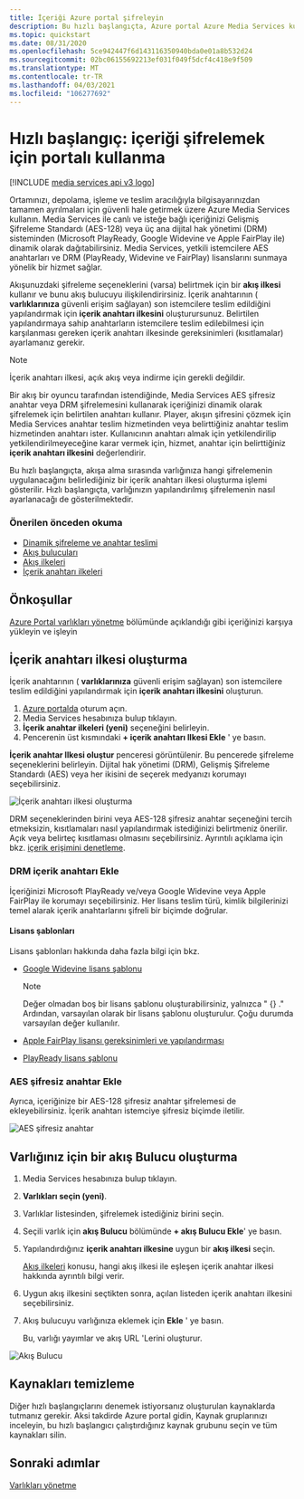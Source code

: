 ```yaml
---
title: İçeriği Azure portal şifreleyin
description: Bu hızlı başlangıçta, Azure portal Azure Media Services kullanarak içeriğiniz için şifrelemeyi nasıl yapılandıracağınız gösterilir.
ms.topic: quickstart
ms.date: 08/31/2020
ms.openlocfilehash: 5ce942447f6d143116350940bda0e01a8b532d24
ms.sourcegitcommit: 02bc06155692213ef031f049f5dcf4c418e9f509
ms.translationtype: MT
ms.contentlocale: tr-TR
ms.lasthandoff: 04/03/2021
ms.locfileid: "106277692"
---
```

# <a name="quickstart-use-portal-to-encrypt-content"></a>Hızlı başlangıç: içeriği şifrelemek için portalı kullanma

[!INCLUDE [media services api v3 logo](./includes/v3-hr.md)]

Ortamınızı, depolama, işleme ve teslim aracılığıyla bilgisayarınızdan tamamen ayrılmaları için güvenli hale getirmek üzere Azure Media Services kullanın. Media Services ile canlı ve isteğe bağlı içeriğinizi Gelişmiş Şifreleme Standardı (AES-128) veya üç ana dijital hak yönetimi (DRM) sisteminden (Microsoft PlayReady, Google Widevine ve Apple FairPlay ile) dinamik olarak dağıtabilirsiniz. Media Services, yetkili istemcilere AES anahtarları ve DRM (PlayReady, Widevine ve FairPlay) lisanslarını sunmaya yönelik bir hizmet sağlar. 
 
Akışunuzdaki şifreleme seçeneklerini (varsa) belirtmek için bir **akış ilkesi** kullanır ve bunu akış bulucuyu ilişkilendirirsiniz. İçerik anahtarının ( **varlıklarınıza** güvenli erişim sağlayan) son istemcilere teslim edildiğini yapılandırmak için **içerik anahtarı ilkesini** oluşturursunuz. Belirtilen yapılandırmaya sahip anahtarların istemcilere teslim edilebilmesi için karşılanması gereken içerik anahtarı ilkesinde gereksinimleri (kısıtlamalar) ayarlamanız gerekir. 

> [!NOTE]
> İçerik anahtarı ilkesi, açık akış veya indirme için gerekli değildir.

Bir akış bir oyuncu tarafından istendiğinde, Media Services AES şifresiz anahtar veya DRM şifrelemesini kullanarak içeriğinizi dinamik olarak şifrelemek için belirtilen anahtarı kullanır. Player, akışın şifresini çözmek için Media Services anahtar teslim hizmetinden veya belirttiğiniz anahtar teslim hizmetinden anahtarı ister. Kullanıcının anahtarı almak için yetkilendirilip yetkilendirilmeyeceğine karar vermek için, hizmet, anahtar için belirttiğiniz  **içerik anahtarı ilkesini** değerlendirir.

Bu hızlı başlangıçta, akışa alma sırasında varlığınıza hangi şifrelemenin uygulanacağını belirlediğiniz bir içerik anahtarı ilkesi oluşturma işlemi gösterilir. Hızlı başlangıçta, varlığınızın yapılandırılmış şifrelemenin nasıl ayarlanacağı de gösterilmektedir.

### <a name="suggested-pre-reading"></a>Önerilen önceden okuma

* [Dinamik şifreleme ve anahtar teslimi](drm-content-protection-concept.md)
* [Akış bulucuları](stream-streaming-locators-concept.md)
* [Akış ilkeleri](stream-streaming-policy-concept.md)
* [İçerik anahtarı ilkeleri](drm-content-key-policy-concept.md)

## <a name="prerequisites"></a>Önkoşullar

[Azure Portal varlıkları yönetme](asset-create-asset-upload-portal-quickstart.md) bölümünde açıklandığı gibi içeriğinizi karşıya yükleyin ve işleyin

## <a name="create-a-content-key-policy"></a>İçerik anahtarı ilkesi oluşturma

İçerik anahtarının ( **varlıklarınıza** güvenli erişim sağlayan) son istemcilere teslim edildiğini yapılandırmak için **içerik anahtarı ilkesini** oluşturun.

1. [Azure portalda](https://portal.azure.com/) oturum açın.
1. Media Services hesabınıza bulup tıklayın.
1. **İçerik anahtar ilkeleri (yeni)** seçeneğini belirleyin.
1. Pencerenin üst kısmındaki **+ içerik anahtarı Ilkesi Ekle** ' ye basın. 

**İçerik anahtar Ilkesi oluştur** penceresi görüntülenir. Bu pencerede şifreleme seçeneklerini belirleyin. Dijital hak yönetimi (DRM), Gelişmiş Şifreleme Standardı (AES) veya her ikisini de seçerek medyanızı korumayı seçebilirsiniz.  

![İçerik anahtarı ilkesi oluşturma](./media/drm-encrypt-content-how-to/create-content-key-policy.png)

DRM seçeneklerinden birini veya AES-128 şifresiz anahtar seçeneğini tercih etmeksizin, kısıtlamaları nasıl yapılandırmak istediğinizi belirtmeniz önerilir. Açık veya belirteç kısıtlaması olmasını seçebilirsiniz. Ayrıntılı açıklama için bkz. [içerik erişimini denetleme](drm-content-protection-concept.md#controlling-content-access).

### <a name="add-a-drm-content-key"></a>DRM içerik anahtarı Ekle

İçeriğinizi Microsoft PlayReady ve/veya Google Widevine veya Apple FairPlay ile korumayı seçebilirsiniz. Her lisans teslim türü, kimlik bilgilerinizi temel alarak içerik anahtarlarını şifreli bir biçimde doğrular.

#### <a name="license-templates"></a>Lisans şablonları

Lisans şablonları hakkında daha fazla bilgi için bkz.

* [Google Widevine lisans şablonu](drm-widevine-license-template-concept.md)

    > [!NOTE]
    > Değer olmadan boş bir lisans şablonu oluşturabilirsiniz, yalnızca " {} ." Ardından, varsayılan olarak bir lisans şablonu oluşturulur. Çoğu durumda varsayılan değer kullanılır.
* [Apple FairPlay lisansı gereksinimleri ve yapılandırması](drm-fairplay-license-overview.md)
* [PlayReady lisans şablonu](drm-playready-license-template-concept.md)

### <a name="add-aes-clear-key"></a>AES şifresiz anahtar Ekle

Ayrıca, içeriğinize bir AES-128 şifresiz anahtar şifrelemesi de ekleyebilirsiniz. İçerik anahtarı istemciye şifresiz biçimde iletilir.

![AES şifresiz anahtar](./media/drm-encrypt-content-how-to/aes-clear-key-policy.png)

## <a name="create-a-streaming-locator-for-your-asset"></a>Varlığınız için bir akış Bulucu oluşturma

1. Media Services hesabınıza bulup tıklayın.
1. **Varlıkları seçin (yeni)**.
1. Varlıklar listesinden, şifrelemek istediğiniz birini seçin.  
1. Seçili varlık için **akış Bulucu** bölümünde **+ akış Bulucu Ekle**' ye basın. 
1. Yapılandırdığınız **içerik anahtarı ilkesine** uygun bir **akış ilkesi** seçin.

    [Akış ilkeleri](stream-streaming-policy-concept.md) konusu, hangi akış ilkesi ile eşleşen içerik anahtar ilkesi hakkında ayrıntılı bilgi verir.
1. Uygun akış ilkesini seçtikten sonra, açılan listeden içerik anahtarı ilkesini seçebilirsiniz.
1. Akış bulucuyu varlığınıza eklemek için **Ekle** ' ye basın.

    Bu, varlığı yayımlar ve akış URL 'Lerini oluşturur.

![Akış Bulucu](./media/drm-encrypt-content-how-to/multi-drm.png)

## <a name="cleanup-resources"></a>Kaynakları temizleme

Diğer hızlı başlangıçlarını denemek istiyorsanız oluşturulan kaynaklarda tutmanız gerekir. Aksi takdirde Azure portal gidin, Kaynak gruplarınızı inceleyin, bu hızlı başlangıcı çalıştırdığınız kaynak grubunu seçin ve tüm kaynakları silin.

## <a name="next-steps"></a>Sonraki adımlar

[Varlıkları yönetme](asset-create-asset-upload-portal-quickstart.md)
